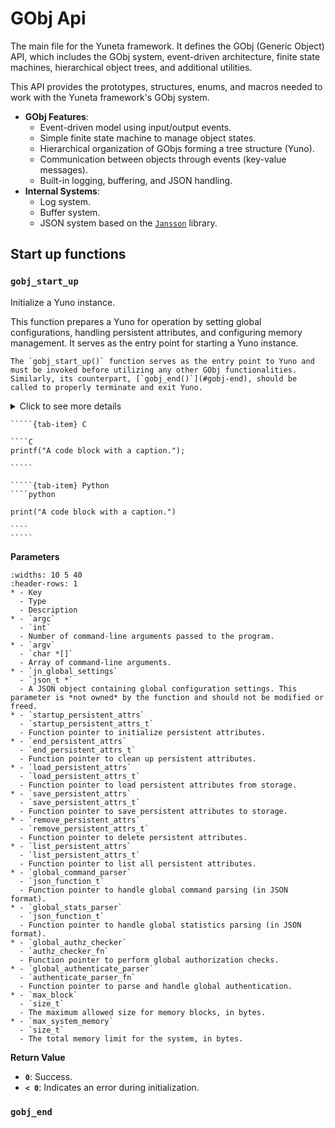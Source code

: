 # GObj Api

The main file for the Yuneta framework. It defines the GObj (Generic Object) API, which includes the GObj system, event-driven architecture, finite state machines, hierarchical object trees, and additional utilities.

This API provides the prototypes, structures, enums, and macros needed to work with the Yuneta framework's GObj system.

- **GObj Features**:
  - Event-driven model using input/output events.
  - Simple finite state machine to manage object states.
  - Hierarchical organization of GObjs forming a tree structure (Yuno).
  - Communication between objects through events (key-value messages).
  - Built-in logging, buffering, and JSON handling.
- **Internal Systems**:
  - Log system.
  - Buffer system.
  - JSON system based on the [`Jansson`](http://jansson.readthedocs.io/en/latest/) library.


## Start up functions

### `gobj_start_up`

Initialize a Yuno instance.

This function prepares a Yuno for operation by setting global configurations, handling persistent attributes, and configuring memory management. It serves as the entry point for starting a Yuno instance.

```{caution} *gobj_start_up()* is entry point to Yuno
The `gobj_start_up()` function serves as the entry point to Yuno and must be invoked before utilizing any other GObj functionalities. Similarly, its counterpart, [`gobj_end()`](#gobj-end), should be called to properly terminate and exit Yuno.
```

<details>
  <summary>Click to see more details</summary>

Here is the `detailed` text that’s hidden by default.  
You can add **formatted text**, or even images and code blocks if you like!
</details>

``````{tab-set}
`````{tab-item} C

````C
printf("A code block with a caption.");

`````

`````{tab-item} Python
````python

print("A code block with a caption.")

````
`````

``````


**Parameters**

```{list-table}
:widths: 10 5 40
:header-rows: 1
* - Key
  - Type
  - Description
* - `argc`
  - `int`
  - Number of command-line arguments passed to the program.
* - `argv`
  - `char *[]`
  - Array of command-line arguments.
* - `jn_global_settings`
  - `json_t *`
  - A JSON object containing global configuration settings. This parameter is *not owned* by the function and should not be modified or freed.
* - `startup_persistent_attrs`
  - `startup_persistent_attrs_t`
  - Function pointer to initialize persistent attributes.
* - `end_persistent_attrs`
  - `end_persistent_attrs_t`
  - Function pointer to clean up persistent attributes.
* - `load_persistent_attrs`
  - `load_persistent_attrs_t`
  - Function pointer to load persistent attributes from storage.
* - `save_persistent_attrs`
  - `save_persistent_attrs_t`
  - Function pointer to save persistent attributes to storage.
* - `remove_persistent_attrs`
  - `remove_persistent_attrs_t`
  - Function pointer to delete persistent attributes.
* - `list_persistent_attrs`
  - `list_persistent_attrs_t`
  - Function pointer to list all persistent attributes.
* - `global_command_parser`
  - `json_function_t`
  - Function pointer to handle global command parsing (in JSON format).
* - `global_stats_parser`
  - `json_function_t`
  - Function pointer to handle global statistics parsing (in JSON format).
* - `global_authz_checker`
  - `authz_checker_fn`
  - Function pointer to perform global authorization checks.
* - `global_authenticate_parser`
  - `authenticate_parser_fn`
  - Function pointer to parse and handle global authentication.
* - `max_block`
  - `size_t`
  - The maximum allowed size for memory blocks, in bytes.
* - `max_system_memory`
  - `size_t`
  - The total memory limit for the system, in bytes.
```


**Return Value**

- **`0`**: Success.
- **`< 0`**: Indicates an error during initialization.


### `gobj_end`
